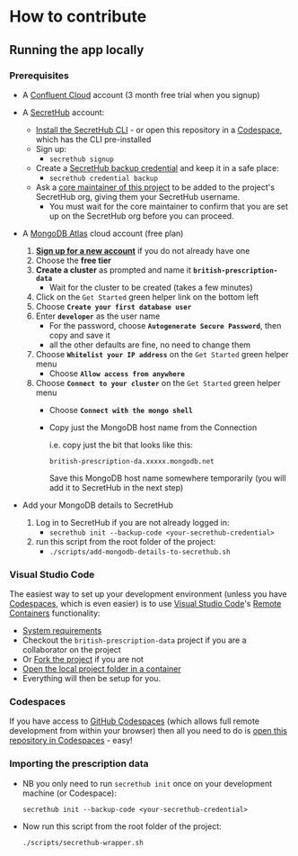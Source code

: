 # How to contribute

## Running the app locally

### Prerequisites

- A [Confluent Cloud](https://www.confluent.io/confluent-cloud) account 
(3 month free trial when you signup)
  

- A [SecretHub](https://secrethub.io/) account:
  - [Install the SecretHub CLI](https://secrethub.io/docs/reference/cli/install/) - or open this repository in a [Codespace](https://github.com/features/codespaces/), which has the CLI pre-installed
  - Sign up:
    - `secrethub signup`
  - Create a [SecretHub backup credential](https://secrethub.io/docs/reference/cli/credential/#backup)
    and keep it in a safe place:
    - `secrethub credential backup` 
  - Ask a [core maintainer of this project](CODEOWNERS) to be added to the project's SecretHub org, giving them your SecretHub username.
    - You must wait for the core maintainer to confirm that you are set up on the SecretHub org before you can proceed.


- A [MongoDB Atlas](https://www.mongodb.com/cloud/atlas) cloud account (free plan)
  1. **[Sign up for a new account](https://www.mongodb.com/try)** if you do not already have one
  2. Choose the **free tier**
  3. **Create a cluster** as prompted and name it **`british-prescription-data`**
     - Wait for the cluster to be created (takes a few minutes)
  4. Click on the `Get Started` green helper link on the bottom left
  5. Choose **`Create your first database user`**
  6. Enter **`developer`** as the user name
     - For the password, choose **`Autogenerate Secure Password`**, then copy and save it
     - all the other defaults are fine, no need to change them
  7. Choose **`Whitelist your IP address`** on the `Get Started` green helper menu
     - Choose **`Allow access from anywhere`**
  8. Choose **`Connect to your cluster`** on the `Get Started` green helper menu
     - Choose **`Connect with the mongo shell`**
     - Copy just the MongoDB host name from the Connection
         
         i.e. copy just the bit that looks like this:
         
         `british-prescription-da.xxxxx.mongodb.net`
         
         Save this MongoDB host name somewhere temporarily (you will add it to SecretHub in the next step)

- Add your MongoDB details to SecretHub
  1. Log in to SecretHub if you are not already logged in:
     - `secrethub init --backup-code <your-secrethub-credential>`
  2. run this script from the root folder of the project:
     - `./scripts/add-mongodb-details-to-secrethub.sh`
  


### Visual Studio Code

The easiest way to set up your development environment (unless you have [Codespaces](https://github.com/features/codespaces/), which is even easier) is to use [Visual Studio Code](https://code.visualstudio.com/)'s [Remote Containers](https://code.visualstudio.com/docs/remote/containers) functionality:
  * [System requirements](https://code.visualstudio.com/docs/remote/containers#_system-requirements)
  * Checkout the `british-prescription-data` project if you are a collaborator on the project
  * Or [Fork the project](https://docs.github.com/en/github/collaborating-with-issues-and-pull-requests/working-with-forks) if you are not
  * [Open the local project folder in a container](https://code.visualstudio.com/docs/remote/containers#_quick-start-open-an-existing-folder-in-a-container)
  * Everything will then be setup for you.


### Codespaces

If you have access to [GitHub Codespaces](https://github.com/features/codespaces/) (which allows full remote
development from within your browser) then all you need to do is [open this repository in Codespaces](https://github.com/codespaces) - easy!


### Importing the prescription data

- NB you only need to run `secrethub init` once on your development machine (or Codespace):

  `secrethub init --backup-code <your-secrethub-credential>`

- Now run this script from the root folder of the project:

  `./scripts/secrethub-wrapper.sh`
  